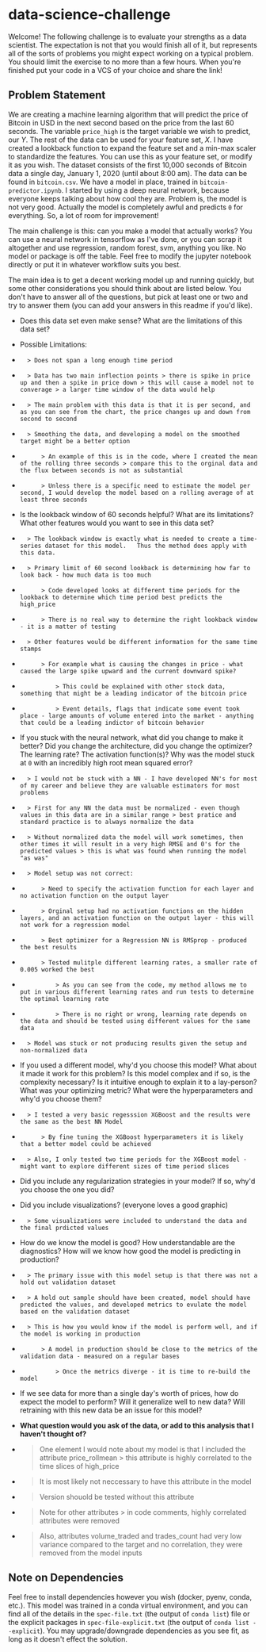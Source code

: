 # data-science-challenge

Welcome! The following challenge is to evaluate your strengths as a data scientist. The expectation is not that you would finish all of it, but represents all of the sorts of problems you might expect working on a typical problem. You should limit the exercise to no more than a few hours. When you're finished put your code in a VCS of your choice and share the link!

## Problem Statement

We are creating a machine learning algorithm that will predict the price of Bitcoin in USD in the next second based on the price from the last 60 seconds. The variable `price_high` is the target variable we wish to predict, our *Y*. The rest of the data can be used for your feature set, *X*. I have created a lookback function to expand the feature set and a min-max scaler to standardize the features. You can use this as your feature set, or modify it as you wish. The dataset consists of the first 10,000 seconds of Bitcoin data a single day, January 1, 2020 (until about 8:00 am). The data can be found in `bitcoin.csv`. We have a model in place, trained in `bitcoin-predictor.ipynb`. I started by using a deep neural network, because everyone keeps talking about how cool they are. Problem is, the model is not very good. Actually the model is completely awful and predicts `0` for everything. So, a lot of room for improvement!

The main challenge is this: can you make a model that actually works? You can use a neural network in tensorflow as I've done, or you can scrap it altogether and use regression, random forest, svm, anything you like. No model or package is off the table. Feel free to modify the jupyter notebook directly or put it in whatever workflow suits you best.

The main idea is to get a decent working model up and running quickly, but some other considerations you should think about are listed below. You don't have to answer all of the questions, but pick at least one or two and try to answer them (you can add your answers in this readme if you'd like).

* Does this data set even make sense? What are the limitations of this data set?
* 	Possible Limitations:
*		> Does not span a long enough time period
*		> Data has two main inflection points > there is spike in price up and then a spike in price down > this will cause a model not to converage > a larger time window of the data would help
*		> The main problem with this data is that it is per second, and as you can see from the chart, the price changes up and down from second to second
*		> Smoothing the data, and developing a model on the smoothed target might be a better option
*			> An example of this is in the code, where I created the mean of the rolling three seconds > compare this to the orginal data and the flux between seconds is not as substantial
*			> Unless there is a specific need to estimate the model per second, I would develop the model based on a rolling average of at least three seconds
* Is the lookback window of 60 seconds helpful? What are its limitations? What other features would you want to see in this data set?
*		> The lookback window is exactly what is needed to create a time-series dataset for this model.   Thus the method does apply with this data.
*		> Primary limit of 60 second lookback is determining how far to look back - how much data is too much 
*			> Code developed looks at different time periods for the lookback to determine which time period best predicts the high_price
*			> There is no real way to determine the right lookback window - it is a matter of testing
*		> Other features would be different information for the same time stamps
*			> For example what is causing the changes in price - what caused the large spike upward and the current downward spike?
*				> This could be explained with other stock data, something that might be a leading indicator of the bitcoin price
*				> Event details, flags that indicate some event took place - large amounts of volume entered into the market - anything that could be a leading indictor of bitcoin behavior
* If you stuck with the neural network, what did you change to make it better? Did you change the architecture, did you change the optimizer? The learning rate? The activation function(s)? Why was the model stuck at `0` with an incredibly high root mean squared error?
*		> I would not be stuck with a NN - I have developed NN's for most of my career and believe they are valuable estimators for most problems
*		> First for any NN the data must be normalized - even though values in this data are in a similar range > best pratice and standard practice is to always normalize the data
*		> Without normalized data the model will work sometimes, then other times it will result in a very high RMSE and 0's for the predicted values > this is what was found when running the model "as was"
*		> Model setup was not correct:
*			> Need to specify the activation function for each layer and no activation function on the output layer
*			> Orginal setup had no activation functions on the hidden layers, and an activation function on the output layer - this will not work for a regression model
*			> Best optimizer for a Regression NN is RMSprop - produced the best results
*			> Tested mulitple different learning rates, a smaller rate of 0.005 worked the best
*				> As you can see from the code, my method allows me to put in various different learning rates and run tests to determine the optimal learning rate
*				> There is no right or wrong, learning rate depends on the data and should be tested using different values for the same data
*		> Model was stuck or not producing results given the setup and non-normalized data
* If you used a different model, why'd you choose this model? What about it made it work for this problem? Is this model complex and if so, is the complexity necessary? Is it intuitive enough to explain it to a lay-person? What was your optimizing metric? What were the hyperparameters and why'd you choose them?
*		> I tested a very basic regesssion XGBoost and the results were the same as the best NN Model
*			> By fine tuning the XGBoost hyperparameters it is likely that a better model could be achieved
*		> Also, I only tested two time periods for the XGBoost model - might want to explore different sizes of time period slices
* Did you include any regularization strategies in your model? If so, why'd you choose the one you did?
* Did you include visualizations? (everyone loves a good graphic)
*		> Some visualizations were included to understand the data and the final prdicted values
* How do we know the model is good? How understandable are the diagnostics? How will we know how good the model is predicting in production?
*		> The primary issue with this model setup is that there was not a hold out validation dataset
*		> A hold out sample should have been created, model should have predicted the values, and developed metrics to evulate the model based on the validation dataset
*		> This is how you would know if the model is perform well, and if the model is working in production
*			> A model in production should be close to the metrics of the validation data - measured on a regular bases
*				> Once the metrics diverge - it is time to re-build the model
* If we see data for more than a single day's worth of prices, how do expect the model to perform? Will it generalize well to new data? Will retraining with this new data be an issue for this model?
* **What question would you ask of the data, or add to this analysis that I haven't thought of?**

*  > One element I would note about my model is that I included the attribute price_rollmean > this attribute is highly correlated to the time slices of high_price 
*	> It is most likely not neccessary to have this attribute in the model
*	> Version shouold be tested without this attribute

*	> Note for other attributes > in code comments, highly correlated attributes were removed
*	> Also, attributes volume_traded and trades_count had very low variance compared to the target and no correlation, they were removed from the model inputs


## Note on Dependencies

Feel free to install dependencies however you wish (docker, pyenv, conda, etc.). This model was trained in a conda virtual environment, and you can find all of the details in the `spec-file.txt` (the output of `conda list`) file or the explicit packages in `spec-file-explicit.txt` (the output of `conda list --explicit`). You may upgrade/downgrade dependencies as you see fit, as long as it doesn't effect the solution.
